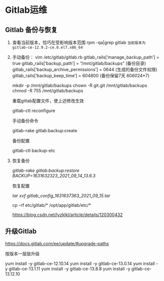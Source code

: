 # Gitlab运维



## Gitlab 备份与恢复

1. 查看当前版本，恰巧在受影响版本范围
   rpm -qa|grep gitlab
   `当前版本为gitlab-ce-12.9.2-ce.0.el7.x86_64`

2. 手动备份：
   vim /etc/gitlab/gitlab.rb
   gitlab_rails[‘manage_backup_path’] = true
   gitlab_rails[‘backup_path’] = “/mnt/gitlab/backups”  (备份目录)
   gitlab_rails[‘backup_archive_permissions’] = 0644    (生成的备份文件权限)
   gitlab_rails[‘backup_keep_time’] = 604800            (备份保留7天 60*60*24*7)

    mkdir -p /mnt/gitlab/backups
    chown -R git.git /mnt/gitlab/backups
    chmod -R 755 /mnt/gitlab/backups

   重载gitlab配置文件，使上述修改生效

   gitlab-ctl reconfigure

   手动备份命令

   gitlab-rake gitlab:backup:create

   备份配置

   gitlab-ctl backup-etc

3. 恢复备份

   *gitlab-rake gitlab:backup:restore BACKUP=1631632323_2021_09_14_13.6.3*

   恢复配置

   *tar xvf gitlab_config_1631637363_2021_09_15.tar* 

   cp -rf etc/gitlab/\* /opt/app/gitlab/etc/*

   

   

   

   

   

   https://blog.csdn.net/lyzklkl/article/details/120300432



## 升级Gitlab

https://docs.gitlab.com/ee/update/#upgrade-paths

按版本一层层升级 

yum install -y gitlab-ce-12.10.14
 yum install -y gitlab-ce-13.0.14
 yum install -y gitlab-ce-13.1.11
 yum install -y gitlab-ce-13.8.8
 yum install -y gitlab-ce-13.12.10